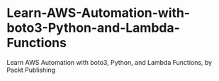 # Learn-AWS-Automation-with-boto3-Python-and-Lambda-Functions
Learn AWS Automation with boto3, Python, and Lambda Functions, by Packt Publishing
